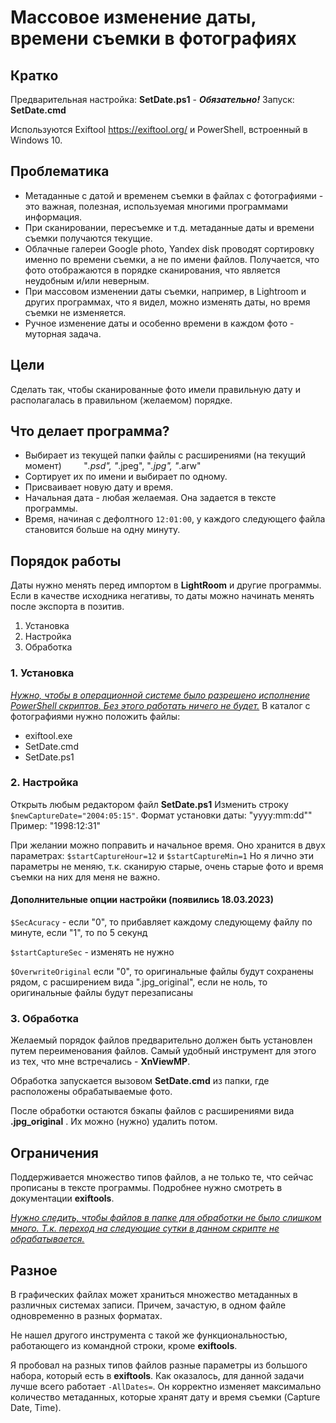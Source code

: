 # Массовое изменение даты, времени съемки в фотографиях

## Кратко

Предварительная настройка: **SetDate.ps1** - ***Обязательно!***
Запуск: **SetDate.cmd**

Используются Exiftool https://exiftool.org/  и PowerShell, встроенный в Windows 10.

## Проблематика

- Метаданные с датой и временем съемки в файлах с фотографиями - это важная, полезная, используемая многими программами информация.
- При сканировании, пересъемке и т.д. метаданные даты и времени съемки получаются текущие.
- Облачные галереи Google photo, Yandex disk проводят сортировку именно по времени съемки, а не по имени файлов. Получается, что фото отображаются в порядке сканирования, что является неудобным и/или неверным.
- При массовом изменении даты съемки, например, в Lightroom и других программах, что я видел, можно изменять даты, но время съемки не изменяется.
- Ручное изменение даты и особенно времени в каждом фото - муторная задача.

## Цели

Сделать так, чтобы сканированные фото имели правильную дату и располагалась в правильном (желаемом) порядке.

## Что делает программа?

- Выбирает из текущей папки файлы с расширениями (на текущий момент)
        "*.psd", "*.jpeg", "*.jpg", "*.arw"
- Сортирует их по имени и выбирает по одному.
- Присваивает новую дату и время.
- Начальная дата - любая желаемая. Она задается в тексте программы.
- Время, начиная с дефолтного `12:01:00`, у каждого следующего файла становится больше на одну минуту.

## Порядок работы

Даты нужно менять перед  импортом в **LightRoom** и другие программы.
Если в качестве исходника негативы, то даты можно начинать менять после экспорта в позитив.

1. Установка
2. Настройка
3. Обработка

### 1. Установка

<u>*Нужно, чтобы в операционной системе было разрешено исполнение PowerShell скриптов. Без этого работать ничего не будет.*</u>
В каталог с фотографиями нужно положить файлы:
- exiftool.exe
- SetDate.cmd
- SetDate.ps1

### 2. Настройка

Открыть любым редактором файл **SetDate.ps1**
Изменить строку `$newCaptureDate="2004:05:15"`.
Формат установки даты: "yyyy:mm:dd""
Пример: "1998:12:31"

При желании можно поправить и начальное время. Оно хранится в двух параметрах:
`$startCaptureHour=12` и `$startCaptureMin=1` 
Но я лично эти параметры не меняю, т.к. сканирую старые, очень старые фото и время съемки на них для меня не важно.

#### Дополнительные опции настройки (появились 18.03.2023)
`$SecAcuracy` -  если "0", то прибавляет каждому следующему файлу по минуте, если "1", то по 5 секунд

`$startCaptureSec` - изменять не нужно

`$OverwriteOriginal`  если "0", то оригинальные файлы будут сохранены рядом, с расширением вида ".jpg_original", если не ноль, то оригинальные файлы будут перезаписаны

### 3. Обработка

Желаемый порядок файлов предварительно должен быть установлен путем переименования файлов. Самый удобный инструмент для этого из тех, что мне встречались - **XnViewMP**.

Обработка запускается вызовом **SetDate.cmd** из папки, где расположены обрабатываемые фото.

После обработки остаются бэкапы файлов с расширениями вида **.jpg_original** . Их можно (нужно) удалить потом.

## Ограничения

Поддерживается множество типов файлов, а не только те, что сейчас прописаны в тексте программы. Подробнее нужно смотреть в документации **exiftools**.

<u>*Нужно следить, чтобы файлов в папке для обработки не было слишком много. Т.к. переход на следующие сутки в данном скрипте не обрабатывается.*</u>

## Разное

В графических файлах может храниться множество метаданных в различных системах записи. Причем, зачастую, в одном файле одновременно в разных форматах.

Не нашел другого инструмента с такой же функциональностью, работающего из командной строки, кроме **exiftools**.

Я пробовал на разных типов файлов разные параметры из большого набора, который есть в **exiftools**. Как оказалось, для данной задачи лучше всего работает `-AllDates=`. Он корректно изменяет максимально количество метаданных, которые хранят дату и время съемки (Capture Date, Time).
